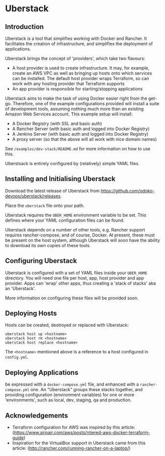 Uberstack
=========

Introduction
------------
Uberstack is a tool that simplifies working with Docker and Rancher. It 
facilitates the creation of infrastructure, and simplifies the deployment of 
applications.

Uberstack brings the concept of 'providers', which take two flavours:

 * A host provider is used to create infrastructure. It may, for example,
   create an AWS VPC as well as bringing up hosts onto which services can
   be installed. The default host provider wraps Terraform, so can 
   work with any hosting provider that Terraform supports
 * An app provider is responsible for starting/stopping applications

Uberstack aims to make the task of using Docker easier right from the get-go.
Therefore, one of the example configurations provided will install a suite
of development tools, assuming nothing much more than an existing Amazon
Web Services account. This example setup will install:

 * A Docker Registry (with SSL and basic auth)
 * A Rancher Server (with basic auth and logged into Docker Registry)
 * A Jenkins Server (with basic auth and logged into Docker Registry)
 * A proxy server (so that the above will all work with nice domain names)

See `/examples/dev-stack/README.md` for more information on how to use this.

Uberstsack is entirely configured by (relatively) simple YAML files.

Installing and Initialising Uberstack
-------------------------------------
Download the latest release of Uberstack from 
https://github.com/odoko-devops/uberstack/releases.

Place the `uberstack` file onto your path.

Uberstack requires the `UBER_HOME` environment variable to be set. This 
defines where your YAML configuration files can be found.

Uberstack depends on a number of other tools, e.g. Rancher support requires
rancher-compose, and of course, Docker. At present, these must be present on
the host system, although Uberstack will soon have the ability to download
its own copies of these tools.

Configuring Uberstack
---------------------
Uberstack is configured with a set of YAML files inside your `UBER_HOME`
directory. You will need one file per host, app, host provider and app
provider. Apps can 'wrap' other apps, thus creating a 'stack of stacks' aka
an 'Uberstack'.

More information on configuring these files will be provided soon.

Deploying Hosts
---------------
Hosts can be created, destroyed or replaced with Uberstack:

    uberstack host up <hostname>
    uberstack host rm <hostname>
    uberstack host replace <hostname>

The `<hostname>` mentioned above is a reference to a host configured in
`config.yml`.

Deploying Applications
----------------------
be expressed with a `docker-compose.yml` file, and enhanced with a 
`rancher-compose.yml` one. An "Uberstack" groups these stacks together,
and providing configuration (environment variables) for one or more 
'environments', such as local, dev, staging, qa and production.

Acknowledgements
----------------

 * Terraform configuration for AWS was inspired by this article:
   (https://www.airpair.com/aws/posts/ntiered-aws-docker-terraform-guide)
 * Inspiration for the VirtualBox support in Uberstack came from this article:
   (http://rancher.com/running-rancher-on-a-laptop/)

